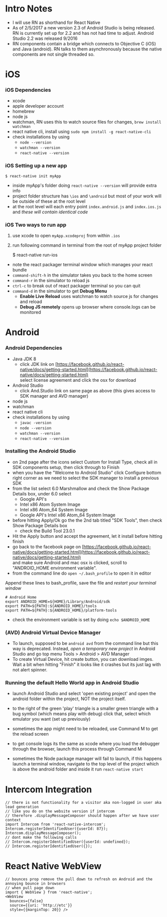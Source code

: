 # Intro Notes

- I will use RN as shorthand for React Native
- As of 2/5/2017 a new version 2.3 of Android Studio is being released. RN is currently set up for 2.2 and has not had time to adjust. Android Studio 2.2 was released 9/2016
- RN components contain a bridge which connects to Objective C (iOS) and Java (android). RN talks to them asynchronously because the native components are not single threaded so.

# iOS

### iOS Dependencies

- xcode
- apple developer account
- homebrew
- node js
- watchman, RN uses this to watch source files for changes, `brew install watchman`
- react native cli, install using `sudo npm install -g react-native-cli`
- check installations by using 
  - `node --version`
  - `watchman --version`
  - `react-native --version`

### iOS Setting up a new app

    $ react-native init myApp

- inside myApp's folder doing `react-native --version` will provide extra info
- project folder structure has `\ios` and `\android` but most of your work will be outside of these at the root level
- at the root level will each entry point `index.android.js` and `index.ios.js` and _these will contain identical code_

### iOS Two ways to run app

1. use xcode to open `myApp.xcodeproj` from within `.ios`

2. run following command in terminal from the root of myApp project folder

    $ react-native run-ios

- note the react packager terminal window which manages your react bundle
- `command-shift-h` in the simulator takes you back to the home screen
- `command-r` in the simulator to reload js
- `ctrl-c` to break out of react packager terminal so you can quit
- `command-d` in the simulator to get **Debug Menu**
  - **Enable Live Reload** uses watchman to watch source js for changes and reload
  - **Debug JS remotely** opens up browser where console.logs can be monitored


# Android

### Android Dependencies

- Java JDK 8
  - click JDK link on [https://facebook.github.io/react-native/docs/getting-started.html](https://facebook.github.io/react-native/docs/getting-started.html)<br/>
  select license agreement and click the osx for download
- Android Studio
  - click And.Studio link on same page as above (this gives access to SDK manager and AVD manager)
- node js
- watchman
- react native cli
- check installations by using 
  - `javac -version`
  - `node --version`
  - `watchman --version`
  - `react-native --version`

### Installing the Android Studio

- on 2nd page after the icons select Custom for Install Type, check all in SDK components setup, then click through to Finish
- when you have the "Welcome to Android Studio" click Configure bottom right corner as we need to select the SDK manager to install a previous SDK
- from the list select 6.0 Marshmallow and check the Show Package Details box, under 6.0 select
  - Google API's
  - Intel x86 Atom System Image
  - Intel x86 Atom_64 System Image
  - Google API's Intel x86 Atom_64 System Image
- before hitting Apply/Ok go the the 2nd tab titled "SDK Tools", then check Show Package Details box
  - check the Build Tool 23.0.1
- Hit the Apply button and accept the agreement, let it install before hitting finish
- go back to the facebook page on [https://facebook.github.io/react-native/docs/getting-started.html](https://facebook.github.io/react-native/docs/getting-started.html)<br/>
and make sure Android and mac osx is clicked, scroll to "ANDROID_HOME environment variable".
- from the command line do `open ~/.bash_profile` to open it in editor 

Append these lines to bash_profile, save the file and *restart your terminal window*

    # Android Home
    export ANDROID_HOME=${HOME}/Library/Android/sdk
    export PATH=${PATH}:${ANDROID_HOME}/tools
    export PATH=${PATH}:${ANDROID_HOME}/platform-tools

- check the environment variable is set by doing `echo $ANDROID_HOME`

### (AVD) Android Virtual Device Manager

- To launch, supposed to be `android avd` from the command line but this way is deprecated. Instead, _open a temporary new project_ in Android Studio and go top menu Tools > Android > AVD Manager
- To create Virtual Device, hit create button, you can download imges. Wait a bit when hitting "Finish" it looks like it crashes but its just lag with not alert spinner.

### Running the default Hello World app in Android Studio

- launch Android Studio and select 'open existing project' and open the android folder within the project, NOT the project itself.

- to the right of the green 'play' triangle is a smaller green triangle with a bug symbol (which means play with debug)  click that, select which emulator you want (set up previously)

- sometimes the app might need to be reloaded, use Command M to get the reload screen

- to get console logs its the same as xcode where you load the debugger through the browser, launch this process through Command M

- sometimes the Node package manager will fail to launch, if this happens launch a terminal window, navigate to the top level of the project which is above the android folder and inside it run `react-native start`

# Intercom Integration

    // there is not functionality for a visitor aka non-logged in user aka lead generation
    // like you do on the website version if intercom
    // therefore .displayMessageComposer should happen after we have user context
    import Intercom from 'react-native-intercom';
    Intercom.registerIdentifiedUser({userId: 87});
    Intercom.displayMessageComposer();
    // dont make the following calls
    // Intercom.registerIdentifiedUser({userId: undefined});
    // Intercom.registerIdentifiedUser({});

# React Native WebView

    // bounces prop remove the pull down to refresh on Android and the annoying bounce in browsers 
    // when pull page down
    import { WebView } from 'react-native';
    <WebView
      bounces={false}
      source={{uri: 'http://etc'}}
      style={{marginTop: 20}} />



